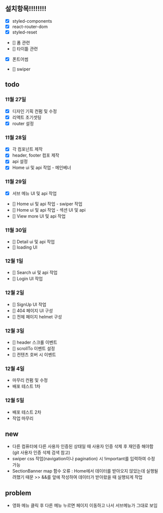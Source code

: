 ## 설치항목!!!!!!!!

- [x] styled-components
- [x] react-router-dom
- [x] styled-reset
- [] 폼 관련
- [] 타이틑 관련
- [x] 폰트어썸
- [] swiper

## todo

### 11월 27일

- [x] 디자인 기획 컨펌 및 수정
- [x] 리액트 초기셋팅
- [x] router 설정

### 11월 28일

- [x] 각 컴포넌트 제작
- [x] header, footer 컴포 제작
- [x] api 설정
- [x] Home ui 및 api 작업 - 메인베너

### 11월 29일

- [x] 서브 메뉴 UI 및 api 작업
- [] Home ui 및 api 작업 - swiper 작업
- [] Home ui 및 api 작업 - 섹션 UI 및 api
- [] View more UI 및 api 작업

### 11월 30일

- [] Detail ui 및 api 작업
- [] loading UI

### 12월 1일

- [] Search ui 및 api 작업
- [] Login UI 작업

### 12월 2일

- [] SignUp UI 작업
- [] 404 페이지 UI 구성
- [] 전체 페이지 helmet 구성

### 12월 3일

- [] header 스크롤 이벤트
- [] scrollTo 이벤트 설정
- [] 컨텐츠 호버 시 이벤트

### 12월 4일

- 마무리 컨펌 및 수정
- 배포 테스트 1차

### 12월 5일

- 배포 테스트 2차
- 작업 마무리

## new

- 다른 컴퓨터에 다른 사용자 인증된 상태일 때 사용자 인증 삭제 후 재인증 해야함 (git 사용자 인증 삭제 검색 참고)
- swiper css 작업(navigation이나 pagination) 시 !important를 입력하여 수정 가능
- SectionBanner map 함수 오류 : Home에서 데이터를 받아오지 않았는데 실행될려했기 때문 >> &&를 앞에 작성하여 데이터가 받아왔을 때 실행되게 작업

## problem

- 영화 메뉴 클릭 후 다른 메뉴 누르면 페이지 이동하고 나서 서브메뉴가 그대로 보임
